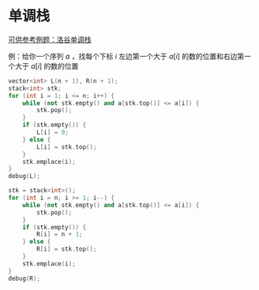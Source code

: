 # 单调栈

[可供参考例题：洛谷单调栈](https://www.luogu.com.cn/problem/P5788)

例：给你一个序列 $a$ ，找每个下标 $i$ 左边第一个大于 $a[i]$ 的数的位置和右边第一个大于 $a[i]$ 的数的位置

```c++
vector<int> L(n + 1), R(n + 1);
stack<int> stk;
for (int i = 1; i <= n; i++) {
    while (not stk.empty() and a[stk.top()] <= a[i]) {
        stk.pop();
    }
    if (stk.empty()) {
        L[i] = 0;
    } else {
        L[i] = stk.top();
    }
    stk.emplace(i);
}
debug(L);

stk = stack<int>();
for (int i = n; i >= 1; i--) {
    while (not stk.empty() and a[stk.top()] <= a[i]) {
        stk.pop();
    }
    if (stk.empty()) {
        R[i] = n + 1;
    } else {
        R[i] = stk.top();
    }
    stk.emplace(i);
}
debug(R);
```

